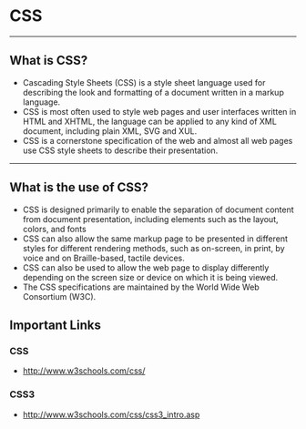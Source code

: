 
# CSS 

----

## What is CSS? 

-  Cascading Style Sheets (CSS) is a style sheet language used for describing the look and formatting of a document written in a markup language. 
-  CSS is most often used to style web pages and user interfaces written in HTML and XHTML, the language can be applied to any kind of XML document, including plain XML, SVG and XUL. 
-  CSS is a cornerstone specification of the web and almost all web pages use CSS style sheets to describe their presentation.
----

## What is the use of CSS?

-  CSS is designed primarily to enable the separation of document content from document presentation, including elements such as the layout, colors, and fonts
-  CSS can also allow the same markup page to be presented in different styles for different rendering methods, such as on-screen, in print, by voice and on Braille-based, tactile devices.
-  CSS can also be used to allow the web page to display differently depending on the screen size or device on which it is being viewed.
-  The CSS specifications are maintained by the World Wide Web Consortium (W3C).

## Important Links

### CSS 
-  http://www.w3schools.com/css/

### CSS3
-  http://www.w3schools.com/css/css3_intro.asp

